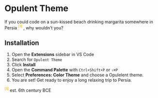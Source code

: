 # Opulent Theme

If you could code on a sun-kissed beach drinking margarita somewhere in Persia <sup style="color:orange">[1]</sup> , why wouldn't you?

## Installation

1. Open the **Extensions** sidebar in VS Code
2. Search for `Opulent Theme` 
3. Click **Install**
4. Open the **Command Palette** with `Ctrl+Shift+P` or `⇧⌘P`
5. Select **Preferences: Color Theme** and choose a Opulelent theme.
6. You are set! Get ready to enjoy a long relaxing trip to Persia.

<sup style="color:orange">[1]</sup> est. 6th century BCE